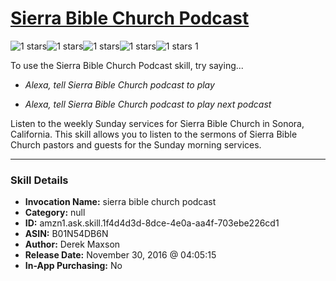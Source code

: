 # [Sierra Bible Church Podcast](http://alexa.amazon.com/#skills/amzn1.ask.skill.1f4d4d3d-8dce-4e0a-aa4f-703ebe226cd1)
![1 stars](../../images/ic_star_black_18dp_1x.png)![1 stars](../../images/ic_star_border_black_18dp_1x.png)![1 stars](../../images/ic_star_border_black_18dp_1x.png)![1 stars](../../images/ic_star_border_black_18dp_1x.png)![1 stars](../../images/ic_star_border_black_18dp_1x.png) 1

To use the Sierra Bible Church Podcast skill, try saying...

* *Alexa, tell Sierra Bible Church podcast to play*

* *Alexa, tell Sierra Bible Church podcast to play next podcast*

Listen to the weekly Sunday services for Sierra Bible Church in Sonora, California.  This skill allows you to listen to the sermons of Sierra Bible Church pastors and guests for the Sunday morning services.

***

### Skill Details

* **Invocation Name:** sierra bible church podcast
* **Category:** null
* **ID:** amzn1.ask.skill.1f4d4d3d-8dce-4e0a-aa4f-703ebe226cd1
* **ASIN:** B01N54DB6N
* **Author:** Derek Maxson
* **Release Date:** November 30, 2016 @ 04:05:15
* **In-App Purchasing:** No
